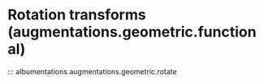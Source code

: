 # Rotation transforms (augmentations.geometric.functional)

::: albumentations.augmentations.geometric.rotate
